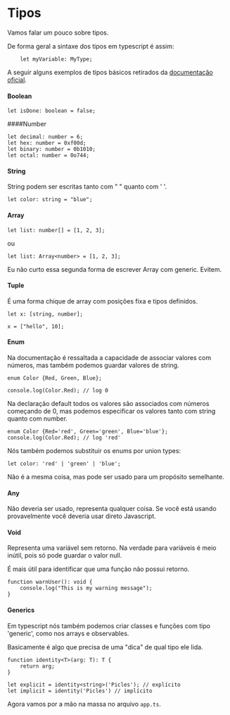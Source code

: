 # Tipos

Vamos falar um pouco sobre tipos.

De forma geral a sintaxe dos tipos em typescript é assim:

```
    let myVariable: MyType;
```

A seguir alguns exemplos de tipos básicos retirados da [documentação oficial](https://www.typescriptlang.org/docs/handbook/basic-types.html).

#### Boolean

```
let isDone: boolean = false;
```

####Number

```
let decimal: number = 6;
let hex: number = 0xf00d;
let binary: number = 0b1010;
let octal: number = 0o744;
```

#### String

String podem ser escritas tanto com " " quanto com ' '.


```
let color: string = "blue";
```

#### Array

```
let list: number[] = [1, 2, 3];
```

ou

```
let list: Array<number> = [1, 2, 3];
```

Eu não curto essa segunda forma de escrever Array com generic. Evitem.

#### Tuple

É uma forma chique de array com posições fixa e tipos definidos.

```
let x: [string, number];

x = ["hello", 10];
```

#### Enum

Na documentação é ressaltada a capacidade de associar valores com números, mas também podemos guardar valores de string.

```
enum Color {Red, Green, Blue};

console.log(Color.Red); // log 0
```

Na declaração default todos os valores são associados com números começando de 0, mas podemos especificar os valores tanto com string quanto com number.

```
enum Color {Red='red', Green='green', Blue='blue'};
console.log(Color.Red); // log 'red'
```

Nós também podemos substituir os enums por union types:

```
let color: 'red' | 'green' | 'blue';
```

Não é a mesma coisa, mas pode ser usado para um propósito semelhante.

#### Any

Não deveria ser usado, representa qualquer coisa. Se você está usando provavelmente você deveria usar direto Javascript.

#### Void

Representa uma variável sem retorno. Na verdade para variáveis é meio inútil, pois só pode guardar o valor null. 

É mais útil para identificar que uma função não possui retorno.

```
function warnUser(): void {
    console.log("This is my warning message");
}
```

#### Generics

Em typescript nós também podemos criar classes e funções com tipo 'generic', como nos arrays e observables.

Basicamente é algo que precisa de uma "dica" de qual tipo ele lida.

```
function identity<T>(arg: T): T {
    return arg;
}

let explicit = identity<string>('Picles'); // explícito
let implicit = identity('Picles') // implícito
```

Agora vamos por a mão na massa no arquivo `app.ts`.